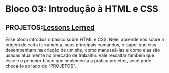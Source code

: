 # Bloco 03: Introdução à HTML e CSS

## PROJETOS:[Lessons Lerned]()

Esse bloco introduz o básico sobre HTML e CSS. Nele, aprendemos sobre a origem de cada ferramenta, seus principais comandos, o papel que elas desempenham  na criação de um site, como manuseá-las e como elas são usadas atualmente no mercado de trabalho. Vale ressaltar também que esse é o primeiro bloco que implementa a prática projetos, você pode checá-lo ao lado de “PROJETOS”.

